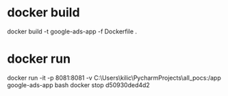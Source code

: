 # docker build

docker build -t google-ads-app -f Dockerfile .

# docker run

docker run -it -p 8081:8081 -v C:\Users\kilic\PycharmProjects\all_pocs:/app google-ads-app bash
docker stop  d50930ded4d2 


